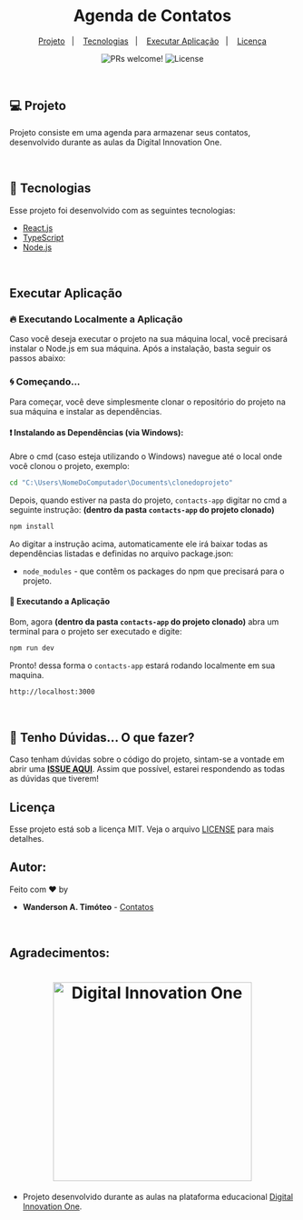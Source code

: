 <h1 align="center">
    Agenda de Contatos
</h1>

<p align="center">
  <a href="#-projeto">Projeto</a>&nbsp;&nbsp;&nbsp;|&nbsp;&nbsp;&nbsp;
  <a href="#-tecnologias">Tecnologias</a>&nbsp;&nbsp;&nbsp;|&nbsp;&nbsp;&nbsp;
  <a href="#-executar aplicação">Executar Aplicação</a>&nbsp;&nbsp;&nbsp;|&nbsp;&nbsp;&nbsp;
  <a href="#-licença">Licença</a>
</p>

<p align="center">
 <img src="https://img.shields.io/static/v1?label=PRs&message=welcome&color=15C3D6&labelColor=000000" alt="PRs welcome!" />

  <img alt="License" src="https://img.shields.io/static/v1?label=license&message=MIT&color=15C3D6&labelColor=000000">
</p>
<br>

## 💻 Projeto

Projeto consiste em uma agenda para armazenar seus contatos, desenvolvido durante as aulas da Digital Innovation One.

<br>

## 🚀 Tecnologias

Esse projeto foi desenvolvido com as seguintes tecnologias: <br>

- [React.js](https://reactjs.org/)
- [TypeScript](https://www.typescriptlang.org/)
- [Node.js](https://nodejs.org/en/)

<br>

## Executar Aplicação

### 🔥 Executando Localmente a Aplicação

Caso você deseja executar o projeto na sua máquina local, você precisará instalar o Node.js em sua máquina. Após a instalação, basta seguir os passos abaixo:

### 🌀 Começando...

Para começar, você deve simplesmente clonar o repositório do projeto na sua máquina e instalar as dependências.

#### ❗️ Instalando as Dependências (via Windows):

Abre o cmd (caso esteja utilizando o Windows) navegue até o local onde você clonou o projeto, exemplo:

```sh
cd "C:\Users\NomeDoComputador\Documents\clonedoprojeto"
```

Depois, quando estiver na pasta do projeto, `contacts-app` digitar no cmd a seguinte instrução: **(dentro da pasta `contacts-app` do projeto clonado)**

```sh
npm install
```

Ao digitar a instrução acima, automaticamente ele irá baixar todas as dependências listadas e definidas no arquivo package.json:

- `node_modules` - que contêm os packages do npm que precisará para o projeto.

#### 💨 Executando a Aplicação

Bom, agora **(dentro da pasta `contacts-app` do projeto clonado)** abra um terminal para o projeto ser executado e digite:

```sh
npm run dev
```

Pronto! dessa forma o `contacts-app` estará rodando localmente em sua maquina.
<br>

```sh
http://localhost:3000
```

<br>

## 🚩 Tenho Dúvidas... O que fazer?

Caso tenham dúvidas sobre o código do projeto, sintam-se a vontade em abrir uma **[ISSUE AQUI](https://github.com/Wanderson-A-Timoteo/contacts-app/issues)**. Assim que possível, estarei respondendo as todas as dúvidas que tiverem!
<br>

## Licença

Esse projeto está sob a licença MIT. Veja o arquivo [LICENSE](LICENSE.md) para mais detalhes.

## Autor:

Feito com ♥ by

- **Wanderson A. Timóteo** - [Contatos](www.wandersontimoteo.ga)

<br>

## Agradecimentos:

<h1 align="center">
    <img alt="Digital Innovation One" title="Digital Innovation One" src="github/dio.jpg" width="350" />
</h1>

- Projeto desenvolvido durante as aulas na plataforma educacional [Digital Innovation One](https://www.dio.me/).
